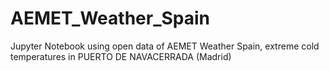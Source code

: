 # AEMET_Weather_Spain
Jupyter Notebook using open data of AEMET Weather Spain, extreme cold temperatures in PUERTO DE NAVACERRADA (Madrid)


